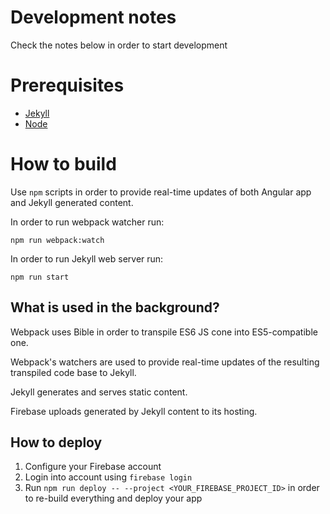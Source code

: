 Development notes
================
Check the notes below in order to start development

# Prerequisites

* [Jekyll](https://jekyllrb.com/docs/installation/)
* [Node](https://nodejs.org/en/download/package-manager/)


# How to build

Use `npm` scripts in order to provide real-time updates of both Angular app
and Jekyll generated content.

In order to run webpack watcher run:
```
npm run webpack:watch
```

In order to run Jekyll web server run:
```
npm run start
```

## What is used in the background?

Webpack uses Bible in order to transpile ES6 JS cone into ES5-compatible one.

Webpack's watchers are used to provide real-time updates of the resulting transpiled 
code base to Jekyll.

Jekyll generates and serves static content.

Firebase uploads generated by Jekyll content to its hosting.

## How to deploy

1. Configure your Firebase account
2. Login into account using `firebase login`
4. Run `npm run deploy -- --project <YOUR_FIREBASE_PROJECT_ID>` in order to re-build everything and deploy your app